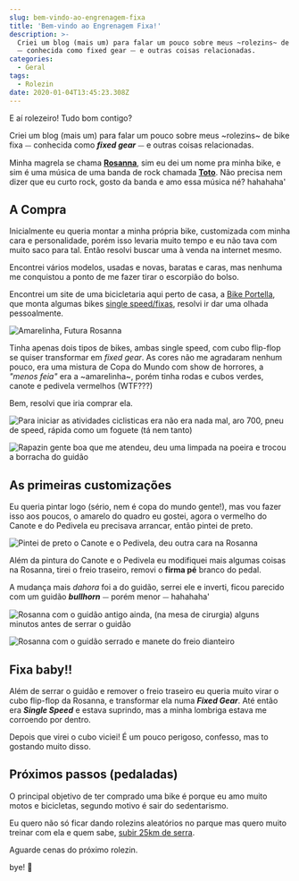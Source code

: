 ```yaml
---
slug: bem-vindo-ao-engrenagem-fixa
title: 'Bem-vindo ao Engrenagem Fixa!'
description: >-
  Criei um blog (mais um) para falar um pouco sobre meus ~rolezins~ de bike fixa
  ⏤ conhecida como fixed gear ⏤ e outras coisas relacionadas.
categories:
  - Geral
tags:
  - Rolezin
date: 2020-01-04T13:45:23.308Z
---
```


E aí rolezeiro! Tudo bom contigo?

Criei um blog (mais um) para falar um pouco sobre meus ~rolezins~ de bike fixa ⏤ conhecida como **_fixed gear_** ⏤ e outras coisas relacionadas.

Minha magrela se chama [**Rosanna**](https://open.spotify.com/track/37BTh5g05cxBIRYMbw8g2T), sim eu dei um nome pra minha bike, e sim é uma música de uma banda de rock chamada [**Toto**](https://open.spotify.com/artist/0PFtn5NtBbbUNbU9EAmIWF). Não precisa nem dizer que eu curto rock, gosto da banda e amo essa música né? hahahaha'

## A Compra

Inicialmente eu queria montar a minha própria bike, customizada com minha cara e personalidade, porém isso levaria muito tempo e eu não tava com muito saco para tal. Então resolvi buscar uma à venda na internet mesmo.

Encontrei vários modelos, usadas e novas, baratas e caras, mas nenhuma me conquistou a ponto de me fazer tirar o escorpião do bolso.

Encontrei um site de uma bicicletaria aqui perto de casa, a [Bike Portella](https://www.bikeportella.com.br/), que monta algumas bikes [single speed/fixas](https://www.bikeportella.com.br/c/bikes/bike-urbana/fixa/single-speed/139022-SIT.html), resolvi ir dar uma olhada pessoalmente.

![Amarelinha, Futura Rosanna](./images/bem-vindo-ao-engrenagem-fixa-compra-1.jpg)

Tinha apenas dois tipos de bikes, ambas single speed, com cubo flip-flop se quiser transformar em _fixed gear_. As cores não me agradaram nenhum pouco, era uma mistura de Copa do Mundo com show de horrores, a _"menos feia"_ era a ~amarelinha~, porém tinha rodas e cubos verdes, canote e pedivela vermelhos (WTF???)

Bem, resolvi que iria comprar ela.

![Para iniciar as atividades _ciclisticas_ era não era nada mal, aro 700, pneu de speed, rápida como um foguete (tá nem tanto)](./images/bem-vindo-ao-engrenagem-fixa-compra-2.jpg)

![Rapazin gente boa que me atendeu, deu uma limpada na poeira e trocou a borracha do guidão](./images/bem-vindo-ao-engrenagem-fixa-compra-3.jpg)

## As primeiras customizações

Eu queria pintar logo (sério, nem é copa do mundo gente!), mas vou fazer isso aos poucos, o amarelo do quadro eu gostei, agora o vermelho do Canote e do Pedivela eu precisava arrancar, então pintei de preto.

![Pintei de preto o Canote e o Pedivela, deu outra cara na Rosanna](./images/bem-vindo-ao-engrenagem-fixa-compra-printura-canote-pedivela.jpg)

Além da pintura do Canote e o Pedivela eu modifiquei mais algumas coisas na Rosanna, tirei o freio traseiro, removi o **firma pé** branco do pedal.

A mudança mais _dahora_ foi a do guidão, serrei ele e inverti, ficou parecido com um guidão **_bullhorn_** ⏤ porém menor ⏤ hahahaha'

![Rosanna com o guidão antigo ainda, (na mesa de cirurgia) alguns minutos antes de serrar o guidão](./images/bem-vindo-ao-engrenagem-fixa-antes-de-serrar-guidao.jpg)

![Rosanna com o guidão serrado e manete do freio dianteiro](./images/bem-vindo-ao-engrenagem-fixa-guidao-2.jpg)

## Fixa baby!!

Além de serrar o guidão e remover o freio traseiro eu queria muito virar o cubo flip-flop da Rosanna, e transformar ela numa **_Fixed Gear_**. Até então era **_Single Speed_** e estava suprindo, mas a minha lombriga estava me corroendo por dentro.

Depois que virei o cubo viciei! É um pouco perigoso, confesso, mas to gostando muito disso.

## Próximos passos (pedaladas)

O principal objetivo de ter comprado uma bike é porque eu amo muito motos e bicicletas, segundo motivo é sair do sedentarismo.

Eu quero não só ficar dando rolezins aleatórios no parque mas quero muito treinar com ela e quem sabe, [subir 25km de serra](https://www.glpromo.com.br/eventos-esportivos/6-desafio-serra-da-graciosa-de-ciclismo/84).

Aguarde cenas do próximo rolezin.

bye! :bicyclist:
